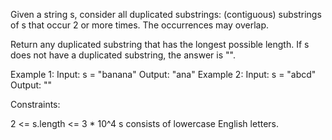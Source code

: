 Given a string s, consider all duplicated substrings: (contiguous) substrings
of s that occur 2 or more times. The occurrences may overlap.

Return any duplicated substring that has the longest possible length. If s
does not have a duplicated substring, the answer is "".


Example 1:
Input: s = "banana"
Output: "ana"
Example 2:
Input: s = "abcd"
Output: ""


Constraints:


2 <= s.length <= 3 * 10^4
s consists of lowercase English letters.




